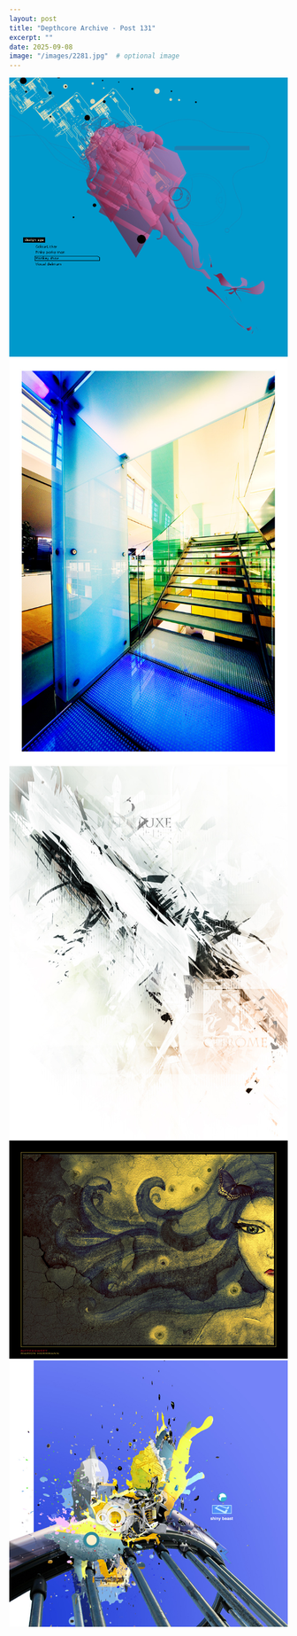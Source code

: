```yaml
---
layout: post
title: "Depthcore Archive - Post 131"
excerpt: ""
date: 2025-09-08
image: "/images/2281.jpg"  # optional image
---
```


<img src="/images/2281.jpg">
<img src="/images/2283.jpg" alt="2283.jpg"/>
<img src="/images/2284.jpg" alt="2284.jpg"/>
<img src="/images/2285.jpg" alt="2285.jpg"/>
<img src="/images/2287.jpg" alt="2287.jpg"/>
